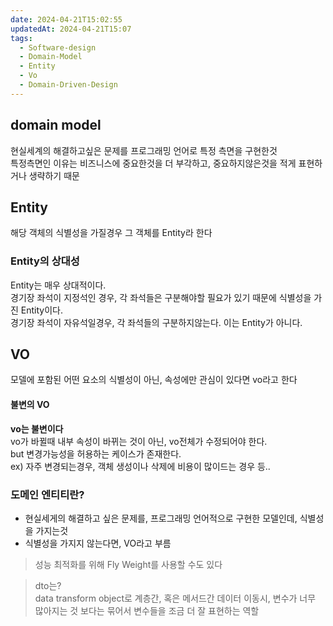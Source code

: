 ```yaml
---
date: 2024-04-21T15:02:55
updatedAt: 2024-04-21T15:07
tags:
  - Software-design
  - Domain-Model
  - Entity
  - Vo
  - Domain-Driven-Design
---
```

## domain model
현실세계의 해결하고싶은 문제를 프로그래밍 언어로 특정 측면을 구현한것  
특정측면인 이유는 비즈니스에 중요한것을 더 부각하고, 중요하지않은것을 적게 표현하거나 생략하기 때문

## Entity
해당 객체의 식별성을 가질경우 그 객체를 Entity라 한다

### Entity의 상대성
Entity는 매우 상대적이다.  
경기장 좌석이 지정석인 경우, 각 좌석들은 구분해야할 필요가 있기 때문에 식별성을 가진 Entity이다.  
경기장 좌석이 자유석일경우, 각 좌석들의 구분하지않는다. 이는 Entity가 아니다.

## VO
모델에 포함된 어떤 요소의 식별성이 아닌, 속성에만 관심이 있다면 vo라고 한다

#### 불변의 VO
**vo는 불변이다**  
vo가 바뀔때 내부 속성이 바뀌는 것이 아닌, vo전체가 수정되어야 한다.  
but 변경가능성을 허용하는 케이스가 존재한다.  
ex) 자주 변경되는경우, 객체 생성이나 삭제에 비용이 많이드는 경우 등..

### 도메인 엔티티란?
- 현실세게의 해결하고 싶은 문제를, 프로그래밍 언어적으로 구현한 모델인데, 식별성을 가지는것
- 식별성을 가지지 않는다면, VO라고 부름

> 성능 최적화를 위해 Fly Weight를 사용할 수도 있다

> dto는?  
> data transform object로 계층간, 혹은 메서드간 데이터 이동시, 변수가 너무 많아지는 것 보다는 묶어서 변수들을 조금 더 잘 표현하는 역할
